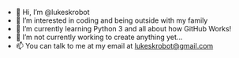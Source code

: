 - 👋 Hi, I’m @lukeskrobot
- 👀 I’m interested in coding and being outside with my family
- 🌱 I’m currently learning Python 3 and all about how GitHub Works!
- 💞️ I’m not currently working to create anything yet...
- 📫 You can talk to me at my email at lukeskrobot@gmail.com
<!---
lukeskrobot/lukeskrobot is a ✨ special ✨ repository because its `README.md` (this file) appears on your GitHub profile.
You can click the Preview link to take a look at your changes.
--->
